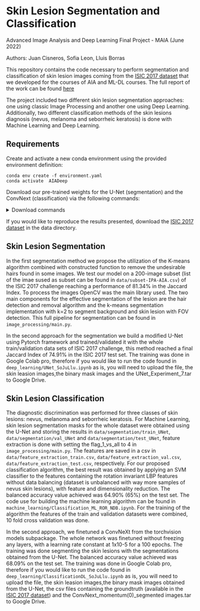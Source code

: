 # Skin Lesion Segmentation and Classification
Advanced Image Analysis and  Deep Learning Final Project - MAIA (June 2022)

Authors: Juan Cisneros, Sofia Leon, Lluis Borras


This repository contains the code necessary to perform segmentation and classification of skin lesion images coming from the [ISIC 2017 dataset](https://challenge.isic-archive.com/data/#2017) that we developed for the courses of AIA and ML-DL courses. The full report of the work can be found [here](https://drive.google.com/file/d/18lAHqXaKnv-g3L-kwVYo-1daJ-TvYoiU/view?usp=share_link) 

The project included two different skin lesion segmentation approaches: one using classic Image Processing and another one using Deep
Learning. Additionally, two different classification methods of the skin lesions diagnosis (nevus, melanoma and seborrheic keratosis) is done with Machine Learning and Deep Learning. 


## Requirements

Create and activate a new conda environment using the provided environment definition:
```
conda env create -f environment.yaml
conda activate  AIADeep
```

Download our pre-trained weights for the U-Net (segmentation) and the ConvNext (classification) via the following commands:

<details>
<summary>
Download commands
</summary>

```
mkdir checkpoints
cd checkpoints
gdown 1IrG3V-Fc9oXTQEo2Wf0OQq_x2bPWZ_FH
gdown 1pM8GtUysfSQJOcCPIHw-kI9BbQD_FdLg
```
</details>

If you would like to reproduce the results presented, download the [ISIC 2017 dataset](https://challenge.isic-archive.com/data/#2017) in the data directory.

## Skin Lesion Segmentation 

In the first segmentation method we propose the utilization of the K-means algorithm combined with constructed function to remove the undesirable hairs found in some images. We test our model on a 200-image subset (list of the imae sused as subset can be found in `data/subset-IPA-AIA.csv`) of the ISIC 2017 challenge reaching a performance of 81.34% in the Jaccard Index. To process the images OpenCV was the main library used. The two main components for the effective segmentation of the lesion are the hair detection and removal algorithm and the k-means segmentation implementation with k=2 to segment background and skin lesion with FOV detection. This full pipeline for segmentation can be found in `image_processing/main.py`.

In the second approach for the segmentation we build a modified U-Net using Pytorch framework and trained/validated it with the whole train/validation data sets of ISIC 2017 challenge, this method reached a final Jaccard Index of 74.91% in the ISIC 2017 test set. The training was done in Google Colab pro, therefore if you would like to run the code found in `deep_learning/UNet_SoJuLlu.ipynb` as is, you will need to upload the file, the skin leasion images,the binary mask images and the UNet_Experiment_7.tar to Google Drive.

## Skin Lesion Classification

The diagnostic discrimination was performed for three classes of skin lesions: nevus, melanoma and seborrheic keratosis. For Machine Learning, skin lesion segmentation masks for the whole dataset were obtained using the U-Net and storing the results in `data/segmentation/train_UNet`, `data/segmentation/val_UNet` and `data/segmentation/test_UNet`, feature extraction is done with setting the flag_1_vs_all to 4 in `image_processing/main.py`. The features are saved in a csv in `data/feature_extraction_train.csv`, `data/feature_extraction_val.csv`, `data/feature_extraction_test.csv`, respectively. For our proposed classification algorithm, the best result was obtained by applying an SVM classifier to the features containing the rotation invariant LBP features without data balancing (dataset is unbalanced with way more samples of nevus skin lesions), with feature and dimensionality reduction. The balanced accuracy value achieved was 64.90% (65%) on the test set. The code use for building the machine learning algorithm can be found in `machine_learning/Classification_ML_ROR_NDB.ipynb`. For the training of the algorithm the features of the train and validation datasets were combined, 10 fold cross validation was done. 

In the second approach, we finetuned a ConvNeXt from the torchvision models subpackage. The whole network was finetuned without freezing any layers, with a learning rate constant at 1x10-5 for a 100 epochs. The training was done segmenting the skin lesions with the segmentations obtained from the U-Net. The balanced accuracy value achieved was 68.09% on the test set. The training was done in Google Colab pro, therefore if you would like to run the code found in `deep_learning/ClassificationDL_SoJuLlu.ipynb` as is, you will need to upload the file, the skin leasion images,the binary mask images obtained from the U-Net, the csv files containing the groundtruth (available in the [ISIC 2017 dataset](https://challenge.isic-archive.com/data/#2017)) and the ConvNext_momentum(0)_segmented images.tar to Google Drive. 